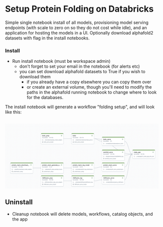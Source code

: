 # Setup Protein Folding on Databricks

Simple single notebook install of all models, provisioning model serving endpoints (with scale to zero on so they do not cost while idle), and an application for hosting the models in a UI. Optionally download alphafold2 datasets with flag in the install notebooks.

### Install
- Run install notebook (must be workspace admin)
  - don't forget to set your email in the notebook (for alerts etc)
  - you can set download alphafold datasets to True if you wish to download them
    - if you already have a copy elsewhere you can copy them over 
    - or create an external volume, though you'll need to modify the paths in the alphafold running notebook to change where to look for the databases.

The install notebook will generate a workflow "folding setup", and will look like this:

<br>
<img src="../static/install_workflow.png" alt="workflow install" width="700">
<br>

## Uninstall
- Cleanup notebook will delete models, workflows, catalog objects, and the app